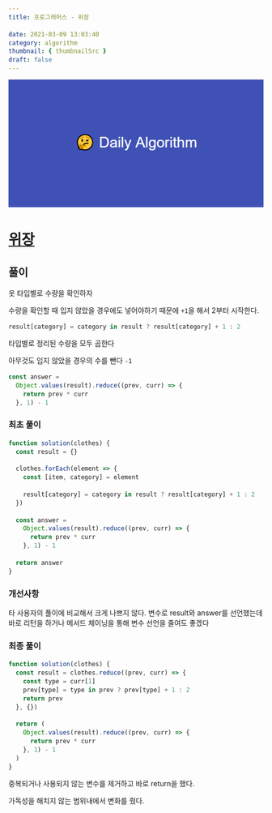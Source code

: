 ```yaml
---
title: 프로그래머스 - 위장

date: 2021-03-09 13:03:40
category: algorithm
thumbnail: { thumbnailSrc }
draft: false
---
```


![picture 22](images/2021-03-09/ba0118f82c0feeca7e76871c011166f54043143d3dd0994493963b5334b3472f.png)

# [위장](https://programmers.co.kr/learn/courses/30/lessons/42578)

## 풀이

옷 타입별로 수량을 확인하자

수량을 확인할 때 입지 않았을 경우에도 넣어야하기 때문에 `+1`을 해서 2부터 시작한다.

```javascript
result[category] = category in result ? result[category] + 1 : 2
```

타입별로 정리된 수량을 모두 곱한다

아무것도 입지 않았을 경우의 수를 뺀다 `-1`

```javascript
const answer =
  Object.values(result).reduce((prev, curr) => {
    return prev * curr
  }, 1) - 1
```

### 최초 풀이

```js
function solution(clothes) {
  const result = {}

  clothes.forEach(element => {
    const [item, category] = element

    result[category] = category in result ? result[category] + 1 : 2
  })

  const answer =
    Object.values(result).reduce((prev, curr) => {
      return prev * curr
    }, 1) - 1

  return answer
}
```

### 개선사항

타 사용자의 풀이에 비교해서 크게 나쁘지 않다.
변수로 result와 answer를 선언했는데 바로 리턴을 하거나 메서드 체이닝을 통해 변수 선언을 줄여도 좋겠다

### 최종 풀이

```js
function solution(clothes) {
  const result = clothes.reduce((prev, curr) => {
    const type = curr[1]
    prev[type] = type in prev ? prev[type] + 1 : 2
    return prev
  }, {})

  return (
    Object.values(result).reduce((prev, curr) => {
      return prev * curr
    }, 1) - 1
  )
}
```

중복되거나 사용되지 않는 변수를 제거하고 바로 return을 했다.

가독성을 해치지 않는 범위내에서 변화를 줬다.
